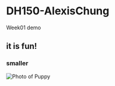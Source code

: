 # DH150-AlexisChung
Week01 demo

## it is fun!

### smaller

![Photo of Puppy](https://s3.amazonaws.com/cdn-origin-etr.akc.org/wp-content/uploads/2017/04/12185602/Lagotto-Romangolo-Tongue-Out.jpg)

